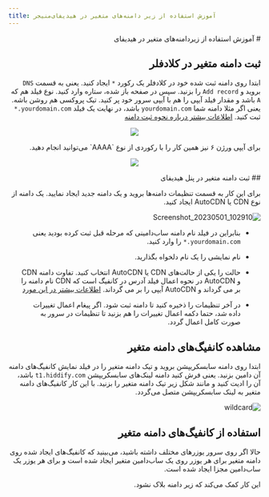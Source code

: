 ```yaml
---
title: آموزش استفاده از زیر دامنه‌های متغیر در هیدیفای‌منیجر
---
```



<div dir="rtl" markdown=1>
# آموزش استفاده از زیردامنه‌های متغیر در هیدیفای

## ثبت دامنه متغیر در کلادفلر

ابتدا روی دامنه ثبت شده خود در کلادفلر یک رکورد `*` ایجاد کنید. یعنی به قسمت `DNS` بروید و `Add record` را بزنید. سپس در صفحه باز شده، ستاره وارد کنید. نوع فیلد هم که `A` باشد و مقدار فیلد آیپی را هم با آیپی سرور خود پر کنید. تیک پروکسی هم روشن باشه. یعنی اگر مثلا دامنه شما `yourdomain.com` باشد، در نهایت یک فیلد `yourdomain.com.*` ثبت کنید.
[اطلاعات بیشتر درباره نحوه ثبت دامنه](/fa/manager/domain-worker-cdn-and-tunneling/Domain-types-and-how-to-register-them/)
</div>

<div align=center markdown=1>
  
![](https://user-images.githubusercontent.com/125398461/235417228-97432802-c937-418c-89be-4dce39f2ea6b.png)

</div>

<div dir="rtl" markdown=1>
برای آیپی ورژن ۶ نیز همین کار را با رکوردی از نوع `AAAA` می‌توانید انجام دهید.
</div>

<div align=center markdown=1>
  
![](https://user-images.githubusercontent.com/125398461/235417224-74554680-04f0-402d-af2c-5a7f6d6d11cf.png)

</div>

<div dir="rtl" markdown=1>
## ثبت دامنه متغیر در پنل هیدیفای

برای این کار به قسمت تنظیمات دامنه‌ها بروید و یک دامنه جدید ایجاد نمایید. یک دامنه از نوع CDN یا AutoCDN ایجاد کنید. 

![Screenshot_20230501_102910](https://user-images.githubusercontent.com/125398461/235420468-4a262370-8773-4b6b-8af6-1954e7a45767.png)

* بنابراین در فیلد نام دامنه ساب‌دامینی که مرحله قبل ثبت کرده بودید یعنی `yourdomain.com.*` را وارد کنید.

* نام نمایشی را یک نام دلخواه بگذارید.

* حالت را یکی از حالت‌های CDN یا AutoCDN انتخاب کنید. تفاوت دامنه CDN و AutoCDN در نحوه اعمال فیلد آدرس در کانفیگ است که CDN نام دامنه را بر می گرداند و AutoCDN آیپی را بر می گرداند. [اطلاعات بیشتر در این مورد](/fa/manager/domain-worker-cdn-and-tunneling/Guide-for-using-mode-Auto_CDN_IP-on-Hiddify/)
* در آخر تنظیمات را ذخیره کنید تا دامنه ثبت شود. اگر پیغام اعمال تغییرات داده شد، حتما دکمه اعمال تغییرات را هم بزنید تا تنظیمات در سرور به صورت کامل اعمال گردد.

## مشاهده کانفیگ‌های دامنه متغیر
ابتدا روی دامنه سابسکریپشن بروید و تیک دامنه متغیر را در فیلد نمایش کانفیگ‌های دامنه آن دامین بزنید. یعنی فرش کنید دامنه لینک‌های سابسکریپشن `t1.hiddify.com` باشد، آن را ادیت کنید و مانند شکل زیر تیک دامنه متغیر را بزنید. با این کار کانفیگ‌های دامنه متغیر به لینک سابسکریپشن متصل می‌گردد.

![wildcard](https://user-images.githubusercontent.com/125398461/235419112-e8c8a324-89e5-490d-9edf-057873ee6d96.png)

## استفاده از کانفیگ‌های دامنه متغیر
حالا اگر روی سرور یوزرهای مختلف داشته باشید، می‌بینید که کانفیگ‌های ایجاد شده روی دامنه متغیر برای هر یوزر روی یک ساب‌دامین متغیر ایجاد شده است و برای هر یوزر یک ساب‌دامین مجزا ایجاد شده است.

این کار کمک می‌کند که زیر دامنه بلاک نشود.
